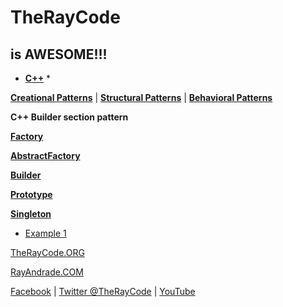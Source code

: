 # TheRayCode
## is AWESOME!!!

* **[C++](../README.md)** * 

**[Creational Patterns](../README.md)** | **[Structural Patterns](../../Structural/README.md)** | **[Behavioral Patterns](../../Behavioral/README.md)**


**C++ Builder section pattern**

**[Factory](../Factory/README.md)**

**[AbstractFactory](../AbstractFactory/README.md)**

**[Builder](../Builder/README.md)**

**[Prototype](../Prototype/README.md)**

**[Singleton](../Singleton/README.md)**

* [Example 1](./BR1/README.MD)

[TheRayCode.ORG](https://www.TheRayCode.org)

[RayAndrade.COM](https://www.RayAndrade.com)


[Facebook](https://www.facebook.com/TheRayCode/) | [Twitter @TheRayCode](https://www.twitter.com/TheRayCode/) | [YouTube](https://www.youtube.com/AndradeRay/)

